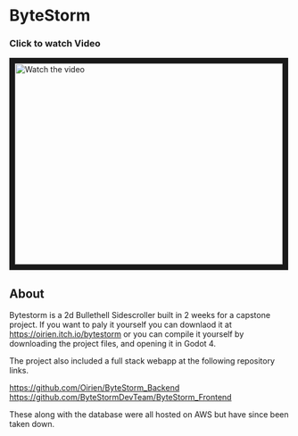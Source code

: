 # ByteStorm

### Click to watch Video

<a href="https://www.youtube.com/watch?v=oaBvS7CCols" target="_blank">
 <img src="https://i1.ytimg.com/vi/oaBvS7CCols/hqdefault.jpg" alt="Watch the video" width="480" height="360" border="10" />
</a>

## About

Bytestorm is a 2d Bullethell Sidescroller built in 2 weeks for a capstone project. If you want to paly it yourself you can downlaod it at https://oirien.itch.io/bytestorm or you can compile it yourself by downloading the project files, and opening it in Godot 4.

The project also included a full stack webapp at the following repository links.

https://github.com/Oirien/ByteStorm_Backend
https://github.com/ByteStormDevTeam/ByteStorm_Frontend

These along with the database were all hosted on AWS but have since been taken down.
